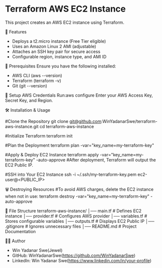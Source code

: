 # Terraform AWS EC2 Instance
This project creates an AWS EC2 instance using Terraform.

🚀 Features
- Deploys a t2.micro instance (Free Tier eligible)
- Uses an Amazon Linux 2 AMI (adjustable)
- Attaches an SSH key pair for secure access
- Configurable region, instance type, and AMI ID

📌 Prerequisites
Ensure you have the following installed:
- AWS CLI (aws --version)
- Terraform (terraform -v)
- Git (git --version)

🔹 Setup AWS Credentials
Run:aws configure
Enter your AWS Access Key, Secret Key, and Region.

🛠️ Installation & Usage

#Clone the Repository
git clone git@github.com:WinYadanarSwe/terraform-aws-instance.git
cd terraform-aws-instance

#Initialize Terraform
terraform init

#Plan the Deployment
terraform plan -var="key_name=my-terraform-key"

#Apply & Deploy EC2 Instance
terraform apply -var="key_name=my-terraform-key" -auto-approve
#After deployment, Terraform will output the EC2 Public IP.

#SSH into Your EC2 Instance
ssh -i ~/.ssh/my-terraform-key.pem ec2-user@<PUBLIC_IP>

🗑️ Destroying Resources
#To avoid AWS charges, delete the EC2 instance when not in use:
terraform destroy -var="key_name=my-terraform-key" -auto-approve

📄 File Structure
terraform-aws-instance/
│── main.tf         # Defines EC2 instance
│── provider.tf     # Configures AWS provider
│── variables.tf    # Stores configurable variables
│── outputs.tf      # Displays EC2 Public IP
│── .gitignore      # Ignores unnecessary files
│── README.md       # Project Documentation

👨‍💻 Author
- Win Yadanar Swe(Jewel)  
- GitHub: WinYadanarSwe(https://github.com/WinYadanarSwe)
- LinkedIn: Win Yadanar Swe(https://www.linkedin.com/in/your-profile)
